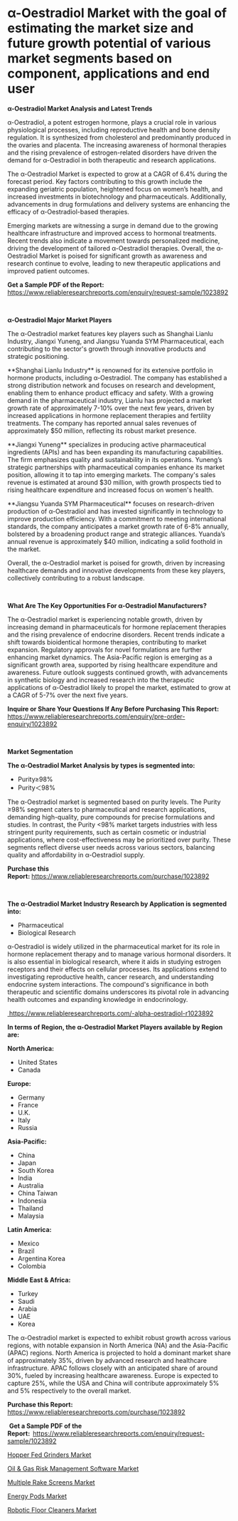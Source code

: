 <p><h1>α-Oestradiol Market with the goal of estimating the market size and future growth potential of various market segments based on component, applications and end user</h1></p><p><strong>α-Oestradiol Market Analysis and Latest Trends</strong></p>
<p><p>α-Oestradiol, a potent estrogen hormone, plays a crucial role in various physiological processes, including reproductive health and bone density regulation. It is synthesized from cholesterol and predominantly produced in the ovaries and placenta. The increasing awareness of hormonal therapies and the rising prevalence of estrogen-related disorders have driven the demand for α-Oestradiol in both therapeutic and research applications. </p><p>The α-Oestradiol Market is expected to grow at a CAGR of 6.4% during the forecast period. Key factors contributing to this growth include the expanding geriatric population, heightened focus on women’s health, and increased investments in biotechnology and pharmaceuticals. Additionally, advancements in drug formulations and delivery systems are enhancing the efficacy of α-Oestradiol-based therapies. </p><p>Emerging markets are witnessing a surge in demand due to the growing healthcare infrastructure and improved access to hormonal treatments. Recent trends also indicate a movement towards personalized medicine, driving the development of tailored α-Oestradiol therapies. Overall, the α-Oestradiol Market is poised for significant growth as awareness and research continue to evolve, leading to new therapeutic applications and improved patient outcomes.</p></p>
<p><strong>Get a Sample PDF of the Report:&nbsp;</strong> <a href="https://www.reliableresearchreports.com/enquiry/request-sample/1023892?utm_campaign=83&utm_medium=2&utm_source=Github&utm_content=ia&utm_term=02102024&utm_id=a-oestradiol">https://www.reliableresearchreports.com/enquiry/request-sample/1023892</a></p>
<p>&nbsp;</p>
<p><strong>α-Oestradiol Major Market Players</strong></p>
<p><p>The α-Oestradiol market features key players such as Shanghai Lianlu Industry, Jiangxi Yuneng, and Jiangsu Yuanda SYM Pharmaceutical, each contributing to the sector's growth through innovative products and strategic positioning.</p><p>**Shanghai Lianlu Industry** is renowned for its extensive portfolio in hormone products, including α-Oestradiol. The company has established a strong distribution network and focuses on research and development, enabling them to enhance product efficacy and safety. With a growing demand in the pharmaceutical industry, Lianlu has projected a market growth rate of approximately 7-10% over the next few years, driven by increased applications in hormone replacement therapies and fertility treatments. The company has reported annual sales revenues of approximately $50 million, reflecting its robust market presence.</p><p>**Jiangxi Yuneng** specializes in producing active pharmaceutical ingredients (APIs) and has been expanding its manufacturing capabilities. The firm emphasizes quality and sustainability in its operations. Yuneng’s strategic partnerships with pharmaceutical companies enhance its market position, allowing it to tap into emerging markets. The company's sales revenue is estimated at around $30 million, with growth prospects tied to rising healthcare expenditure and increased focus on women's health.</p><p>**Jiangsu Yuanda SYM Pharmaceutical** focuses on research-driven production of α-Oestradiol and has invested significantly in technology to improve production efficiency. With a commitment to meeting international standards, the company anticipates a market growth rate of 6-8% annually, bolstered by a broadening product range and strategic alliances. Yuanda’s annual revenue is approximately $40 million, indicating a solid foothold in the market.</p><p>Overall, the α-Oestradiol market is poised for growth, driven by increasing healthcare demands and innovative developments from these key players, collectively contributing to a robust landscape.</p></p>
<p>&nbsp;</p>
<p><strong>What Are The Key Opportunities For α-Oestradiol Manufacturers?</strong></p>
<p><p>The α-Oestradiol market is experiencing notable growth, driven by increasing demand in pharmaceuticals for hormone replacement therapies and the rising prevalence of endocrine disorders. Recent trends indicate a shift towards bioidentical hormone therapies, contributing to market expansion. Regulatory approvals for novel formulations are further enhancing market dynamics. The Asia-Pacific region is emerging as a significant growth area, supported by rising healthcare expenditure and awareness. Future outlook suggests continued growth, with advancements in synthetic biology and increased research into the therapeutic applications of α-Oestradiol likely to propel the market, estimated to grow at a CAGR of 5-7% over the next five years.</p></p>
<p><strong>Inquire or Share Your Questions If Any Before Purchasing This Report:</strong> <a href="https://www.reliableresearchreports.com/enquiry/pre-order-enquiry/1023892?utm_campaign=83&utm_medium=2&utm_source=Github&utm_content=ia&utm_term=02102024&utm_id=a-oestradiol">https://www.reliableresearchreports.com/enquiry/pre-order-enquiry/1023892</a></p>
<p>&nbsp;</p>
<p><strong>Market Segmentation</strong></p>
<p><strong>The α-Oestradiol Market Analysis by types is segmented into:</strong></p>
<p><ul><li>Purity≥98%</li><li>Purity＜98%</li></ul></p>
<p><p>The α-Oestradiol market is segmented based on purity levels. The Purity ≥98% segment caters to pharmaceutical and research applications, demanding high-quality, pure compounds for precise formulations and studies. In contrast, the Purity <98% market targets industries with less stringent purity requirements, such as certain cosmetic or industrial applications, where cost-effectiveness may be prioritized over purity. These segments reflect diverse user needs across various sectors, balancing quality and affordability in α-Oestradiol supply.</p></p>
<p><strong>Purchase this Report:&nbsp;</strong><a href="https://www.reliableresearchreports.com/purchase/1023892?utm_campaign=83&utm_medium=2&utm_source=Github&utm_content=ia&utm_term=02102024&utm_id=a-oestradiol">https://www.reliableresearchreports.com/purchase/1023892</a></p>
<p>&nbsp;</p>
<p><strong>The α-Oestradiol Market Industry Research by Application is segmented into:</strong></p>
<p><ul><li>Pharmaceutical</li><li>Biological Research</li></ul></p>
<p><p>α-Oestradiol is widely utilized in the pharmaceutical market for its role in hormone replacement therapy and to manage various hormonal disorders. It is also essential in biological research, where it aids in studying estrogen receptors and their effects on cellular processes. Its applications extend to investigating reproductive health, cancer research, and understanding endocrine system interactions. The compound's significance in both therapeutic and scientific domains underscores its pivotal role in advancing health outcomes and expanding knowledge in endocrinology.</p></p>
<p><a href="https://www.reliableresearchreports.com/-alpha-oestradiol-r1023892?utm_campaign=83&utm_medium=2&utm_source=Github&utm_content=ia&utm_term=02102024&utm_id=a-oestradiol">&nbsp;https://www.reliableresearchreports.com/-alpha-oestradiol-r1023892</a></p>
<p><strong>In terms of Region, the α-Oestradiol Market Players available by Region are:</strong></p>
<p>
    <p> <strong> North America: </strong>
        <ul>
            <li>United States</li>
            <li>Canada</li>
        </ul>
        </p> 
    <p> <strong> Europe: </strong>
        <ul>
            <li>Germany</li>
            <li>France</li>
            <li>U.K.</li>
            <li>Italy</li>
            <li>Russia</li>
        </ul>
        </p> 
    <p> <strong> Asia-Pacific: </strong>
        <ul>
            <li>China</li>
            <li>Japan</li>
            <li>South Korea</li>
            <li>India</li>
            <li>Australia</li>
            <li>China Taiwan</li>
            <li>Indonesia</li>
            <li>Thailand</li>
            <li>Malaysia</li>
        </ul>
        </p> 
    <p> <strong> Latin America: </strong>
        <ul>
            <li>Mexico</li>
            <li>Brazil</li>
            <li>Argentina Korea</li>
            <li>Colombia</li>
        </ul>
        </p> 
    <p> <strong> Middle East & Africa: </strong>
        <ul>
            <li>Turkey</li>
            <li>Saudi</li>
            <li>Arabia</li>
            <li>UAE</li>
            <li>Korea</li>
        </ul>
    </p>
    </p>
<p><p>The α-Oestradiol market is expected to exhibit robust growth across various regions, with notable expansion in North America (NA) and the Asia-Pacific (APAC) regions. North America is projected to hold a dominant market share of approximately 35%, driven by advanced research and healthcare infrastructure. APAC follows closely with an anticipated share of around 30%, fueled by increasing healthcare awareness. Europe is expected to capture 25%, while the USA and China will contribute approximately 5% and 5% respectively to the overall market.</p></p>
<p><strong>Purchase this Report: </strong><a href="https://www.reliableresearchreports.com/purchase/1023892?utm_campaign=83&utm_medium=2&utm_source=Github&utm_content=ia&utm_term=02102024&utm_id=a-oestradiol">https://www.reliableresearchreports.com/purchase/1023892</a></p>
<p>&nbsp;<strong>Get a Sample PDF of the Report:&nbsp;&nbsp;</strong><a href="https://www.reliableresearchreports.com/enquiry/request-sample/1023892?utm_campaign=83&utm_medium=2&utm_source=Github&utm_content=ia&utm_term=02102024&utm_id=a-oestradiol">https://www.reliableresearchreports.com/enquiry/request-sample/1023892</a></p>
<p><strong></strong></p>
<p><p><a href="https://issuu.com/reportprime-2/docs/hopper-fed-grinders-market-size-203_eed5bdefc7e007?utm_campaign=83&utm_medium=2&utm_source=Github&utm_content=ia&utm_term=02102024&utm_id=a-oestradiol">Hopper Fed Grinders Market</a></p><p><a href="https://github.com/HobertDavis43/Market-Research-Report-List-1/blob/main/oil-gas-risk-management-software-market.md?utm_campaign=83&utm_medium=2&utm_source=Github&utm_content=ia&utm_term=02102024&utm_id=a-oestradiol">Oil & Gas Risk Management Software Market</a></p><p><a href="https://issuu.com/reportprime-2/docs/multiple-rake-screens-market-size-2_2c63c3292eebdc?utm_campaign=83&utm_medium=2&utm_source=Github&utm_content=ia&utm_term=02102024&utm_id=a-oestradiol">Multiple Rake Screens Market</a></p><p><a href="https://www.linkedin.com/pulse/energy-pods-market-overview-global-trends-future-prospects-from-cs9ke?utm_campaign=83&utm_medium=2&utm_source=Github&utm_content=ia&utm_term=02102024&utm_id=a-oestradiol">Energy Pods Market</a></p><p><a href="https://github.com/AshikRahman991/Market-Research-Report-List-1/blob/main/robotic-floor-cleaners-market.md?utm_campaign=83&utm_medium=2&utm_source=Github&utm_content=ia&utm_term=02102024&utm_id=a-oestradiol">Robotic Floor Cleaners Market</a></p></p>